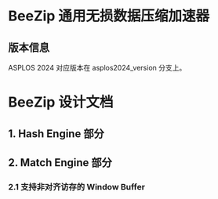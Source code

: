 # BeeZip 通用无损数据压缩加速器

## 版本信息

ASPLOS 2024 对应版本在 asplos2024_version 分支上。

# BeeZip 设计文档

## 1. Hash Engine 部分

## 2. Match Engine 部分

### 2.1 支持非对齐访存的 Window Buffer




